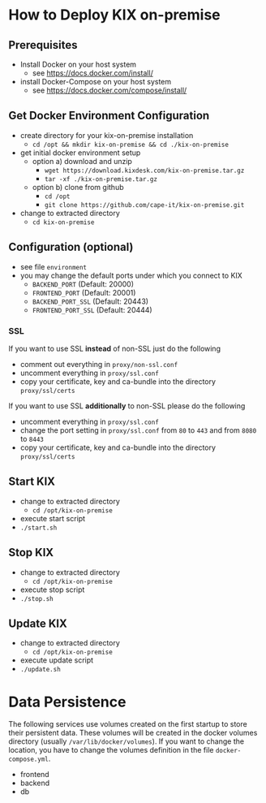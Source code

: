 # How to Deploy KIX on-premise

## Prerequisites
- Install Docker on your host system
  - see https://docs.docker.com/install/
- install Docker-Compose on your host system
  - see https://docs.docker.com/compose/install/

## Get Docker Environment Configuration
- create directory for your kix-on-premise installation
  - `cd /opt && mkdir kix-on-premise && cd ./kix-on-premise`
- get initial docker environment setup
  - option a) download and unzip
    - `wget https://download.kixdesk.com/kix-on-premise.tar.gz`
    - `tar -xf ./kix-on-premise.tar.gz`
  - option b) clone from github
    - `cd /opt`
    - `git clone https://github.com/cape-it/kix-on-premise.git`
- change to extracted directory
  - `cd kix-on-premise`

## Configuration (optional)
- see file `environment`
- you may change the default ports under which you connect to KIX
  - `BACKEND_PORT` (Default: 20000)
  - `FRONTEND_PORT` (Default: 20001)
  - `BACKEND_PORT_SSL` (Default: 20443)
  - `FRONTEND_PORT_SSL` (Default: 20444)

### SSL
If you want to use SSL **instead** of non-SSL just do the following
- comment out everything in `proxy/non-ssl.conf`
- uncomment everything in `proxy/ssl.conf`
- copy your certificate, key and ca-bundle into the directory `proxy/ssl/certs`

If you want to use SSL **additionally** to non-SSL please do the following
- uncomment everything in `proxy/ssl.conf`
- change the port setting in `proxy/ssl.conf` from `80` to `443` and from `8080` to `8443`
- copy your certificate, key and ca-bundle into the directory `proxy/ssl/certs`


## Start KIX
- change to extracted directory
  - `cd /opt/kix-on-premise`
- execute start script
 - `./start.sh`

## Stop KIX
- change to extracted directory
  - `cd /opt/kix-on-premise`
- execute stop script
 - `./stop.sh`

## Update KIX
- change to extracted directory
  - `cd /opt/kix-on-premise`
- execute update script
 - `./update.sh`


# Data Persistence
The following services use volumes created on the first startup to store their persistent data. These volumes will be created in the docker volumes directory (usually `/var/lib/docker/volumes`). If you want to change the location, you have to change the volumes definition in the file `docker-compose.yml`.
- frontend
- backend
- db
